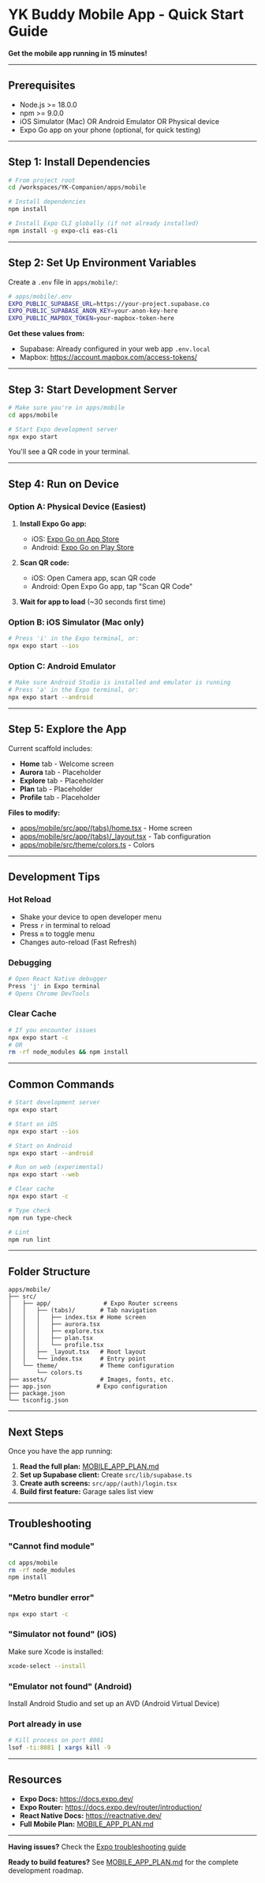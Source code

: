# YK Buddy Mobile App - Quick Start Guide

**Get the mobile app running in 15 minutes!**

---

## Prerequisites

- Node.js >= 18.0.0
- npm >= 9.0.0
- iOS Simulator (Mac) OR Android Emulator OR Physical device
- Expo Go app on your phone (optional, for quick testing)

---

## Step 1: Install Dependencies

```bash
# From project root
cd /workspaces/YK-Companion/apps/mobile

# Install dependencies
npm install

# Install Expo CLI globally (if not already installed)
npm install -g expo-cli eas-cli
```

---

## Step 2: Set Up Environment Variables

Create a `.env` file in `apps/mobile/`:

```bash
# apps/mobile/.env
EXPO_PUBLIC_SUPABASE_URL=https://your-project.supabase.co
EXPO_PUBLIC_SUPABASE_ANON_KEY=your-anon-key-here
EXPO_PUBLIC_MAPBOX_TOKEN=your-mapbox-token-here
```

**Get these values from:**
- Supabase: Already configured in your web app `.env.local`
- Mapbox: https://account.mapbox.com/access-tokens/

---

## Step 3: Start Development Server

```bash
# Make sure you're in apps/mobile
cd apps/mobile

# Start Expo development server
npx expo start
```

You'll see a QR code in your terminal.

---

## Step 4: Run on Device

### Option A: Physical Device (Easiest)

1. **Install Expo Go app:**
   - iOS: [Expo Go on App Store](https://apps.apple.com/us/app/expo-go/id982107779)
   - Android: [Expo Go on Play Store](https://play.google.com/store/apps/details?id=host.exp.exponent)

2. **Scan QR code:**
   - iOS: Open Camera app, scan QR code
   - Android: Open Expo Go app, tap "Scan QR Code"

3. **Wait for app to load** (~30 seconds first time)

### Option B: iOS Simulator (Mac only)

```bash
# Press 'i' in the Expo terminal, or:
npx expo start --ios
```

### Option C: Android Emulator

```bash
# Make sure Android Studio is installed and emulator is running
# Press 'a' in the Expo terminal, or:
npx expo start --android
```

---

## Step 5: Explore the App

Current scaffold includes:
- **Home** tab - Welcome screen
- **Aurora** tab - Placeholder
- **Explore** tab - Placeholder
- **Plan** tab - Placeholder
- **Profile** tab - Placeholder

**Files to modify:**
- [apps/mobile/src/app/(tabs)/home.tsx](apps/mobile/src/app/(tabs)/home.tsx) - Home screen
- [apps/mobile/src/app/(tabs)/_layout.tsx](apps/mobile/src/app/(tabs)/_layout.tsx) - Tab configuration
- [apps/mobile/src/theme/colors.ts](apps/mobile/src/theme/colors.ts) - Colors

---

## Development Tips

### Hot Reload

- Shake your device to open developer menu
- Press `r` in terminal to reload
- Press `m` to toggle menu
- Changes auto-reload (Fast Refresh)

### Debugging

```bash
# Open React Native debugger
Press 'j' in Expo terminal
# Opens Chrome DevTools
```

### Clear Cache

```bash
# If you encounter issues
npx expo start -c
# OR
rm -rf node_modules && npm install
```

---

## Common Commands

```bash
# Start development server
npx expo start

# Start on iOS
npx expo start --ios

# Start on Android
npx expo start --android

# Run on web (experimental)
npx expo start --web

# Clear cache
npx expo start -c

# Type check
npm run type-check

# Lint
npm run lint
```

---

## Folder Structure

```
apps/mobile/
├── src/
│   ├── app/               # Expo Router screens
│   │   ├── (tabs)/       # Tab navigation
│   │   │   ├── index.tsx # Home screen
│   │   │   ├── aurora.tsx
│   │   │   ├── explore.tsx
│   │   │   ├── plan.tsx
│   │   │   └── profile.tsx
│   │   ├── _layout.tsx   # Root layout
│   │   └── index.tsx     # Entry point
│   └── theme/            # Theme configuration
│       └── colors.ts
├── assets/               # Images, fonts, etc.
├── app.json             # Expo configuration
├── package.json
└── tsconfig.json
```

---

## Next Steps

Once you have the app running:

1. **Read the full plan:** [MOBILE_APP_PLAN.md](MOBILE_APP_PLAN.md)
2. **Set up Supabase client:** Create `src/lib/supabase.ts`
3. **Create auth screens:** `src/app/(auth)/login.tsx`
4. **Build first feature:** Garage sales list view

---

## Troubleshooting

### "Cannot find module"
```bash
cd apps/mobile
rm -rf node_modules
npm install
```

### "Metro bundler error"
```bash
npx expo start -c
```

### "Simulator not found" (iOS)
Make sure Xcode is installed:
```bash
xcode-select --install
```

### "Emulator not found" (Android)
Install Android Studio and set up an AVD (Android Virtual Device)

### Port already in use
```bash
# Kill process on port 8081
lsof -ti:8081 | xargs kill -9
```

---

## Resources

- **Expo Docs:** https://docs.expo.dev/
- **Expo Router:** https://docs.expo.dev/router/introduction/
- **React Native Docs:** https://reactnative.dev/
- **Full Mobile Plan:** [MOBILE_APP_PLAN.md](MOBILE_APP_PLAN.md)

---

**Having issues?** Check the [Expo troubleshooting guide](https://docs.expo.dev/troubleshooting/overview/)

**Ready to build features?** See [MOBILE_APP_PLAN.md](MOBILE_APP_PLAN.md) for the complete development roadmap.
